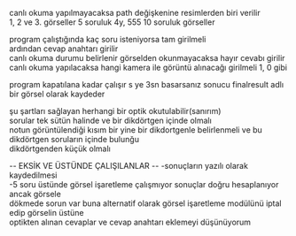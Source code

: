 canlı okuma yapılmayacaksa path değişkenine resimlerden biri verilir  
1, 2 ve 3.  görseller 5 soruluk 4y, 555 10 soruluk görseller  

program çalıştığında kaç soru isteniyorsa tam girilmeli   
ardından cevap anahtarı girilir  
canlı okuma durumu belirlenir görselden okunmayacaksa hayır cevabı girilir     
canlı okuma yapılacaksa hangi kamera ile görüntü alınacağı girilmeli 1, 0 gibi  


program kapatılana kadar çalışır 
s ye 3sn basarsanız sonucu finalresult adlı bir görsel olarak kaydeder

şu şartları sağlayan herhangi bir optik okutulabilir(sanırım)  
sorular tek sütün halinde ve bir dikdörtgen içinde olmalı  
notun görüntülendiği kısım bir yine bir dikdortgenle belirlenmeli ve bu dikdörtgen soruların içinde bulunğu  
dikdörtgenden küçük olmalı



-- EKSİK VE ÜSTÜNDE ÇALIŞILANLAR --
-sonuçların yazılı olarak kaydedilmesi  
-5 soru üstünde görsel işaretleme çalışmıyor sonuçlar doğru hesaplanıyor ancak görsele  
dökmede sorun var buna alternatif olarak görsel işaretleme modülünü iptal edip görselin üstüne  
    optikten alınan cevaplar ve cevap anahtarı eklemeyi düşünüyorum


